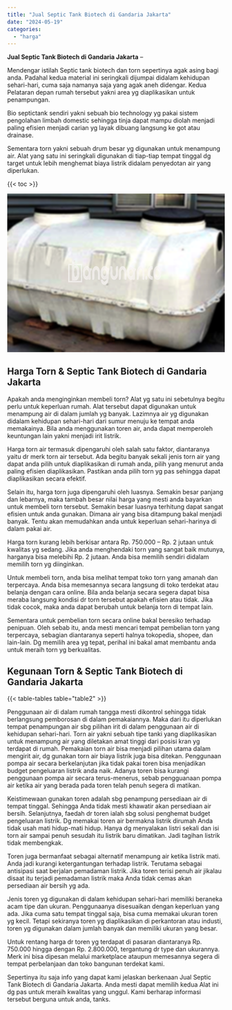 ```yaml
---
title: "Jual Septic Tank Biotech di Gandaria Jakarta"
date: "2024-05-19"
categories: 
  - "harga"
---
```


**Jual Septic Tank Biotech di Gandaria Jakarta** –

Mendengar istilah Septic tank biotech dan torn sepertinya agak asing bagi anda. Padahal kedua material ini seringkali dijumpai didalam kehidupan sehari-hari, cuma saja namanya saja yang agak aneh didengar. Kedua Pelataran depan rumah tersebut yakni area yg diaplikasikan untuk penampungan.

Bio septictank sendiri yakni sebuah bio technology yg pakai sistem pengolahan limbah domestic sehingga tinja dapat mampu diolah menjadi paling efisien menjadi carian yg layak dibuang langsung ke got atau drainase.

Sementara torn yakni sebuah drum besar yg digunakan untuk menampung air. Alat yang satu ini seringkali digunakan di tiap-tiap tempat tinggal dg target untuk lebih menghemat biaya listrik didalam penyedotan air yang diperlukan.

{{< toc >}}

![Jual Septic Tank Biotech di Gandaria Jakarta](/images/jual-bio-septictank-46.png)

## Harga Torn & Septic Tank Biotech di Gandaria Jakarta

Apakah anda menginginkan membeli torn? Alat yg satu ini sebetulnya begitu perlu untuk keperluan rumah. Alat tersebut dapat digunakan untuk menampung air di dalam jumlah yg banyak. Lazimnya air yg digunakan didalam kehidupan sehari-hari dari sumur menuju ke tempat anda memakainya. Bila anda menggunakan toren air, anda dapat memperoleh keuntungan lain yakni menjadi irit listrik.

Harga torn air termasuk dipengaruhi oleh salah satu faktor, diantaranya yaitu dr merk torn air tersebut. Ada begitu banyak sekali jenis torn air yang dapat anda pilih untuk diaplikasikan di rumah anda, pilih yang menurut anda paling efisien diaplikasikan. Pastikan anda pilih torn yg pas sehingga dapat diaplikasikan secara efektif.

Selain itu, harga torn juga dipengaruhi oleh luasnya. Semakin besar panjang dan lebarnya, maka tambah besar nilai harga yang mesti anda bayarkan untuk membeli torn tersebut. Semakin besar luasnya terhitung dapat sangat efisien untuk anda gunakan. Dimana air yang bisa ditampung bakal menjadi banyak. Tentu akan memudahkan anda untuk keperluan sehari-harinya di dalam pakai air.

Harga torn kurang lebih berkisar antara Rp. 750.000 – Rp. 2 jutaan untuk kwalitas yg sedang. Jika anda menghendaki torn yang sangat baik mutunya, harganya bisa melebihi Rp. 2 jutaan. Anda bisa memilih sendiri didalam memilih torn yg diinginkan.

Untuk membeli torn, anda bisa melihat tempat toko torn yang amanah dan terpercaya. Anda bisa memesannya secara langsung di toko terdekat atau belanja dengan cara online. Bila anda belanja secara segera dapat bisa meraba langsung kondisi dr torn tersebut apakah efisien atau tidak. Jika tidak cocok, maka anda dapat berubah untuk belanja torn di tempat lain.

Sementara untuk pembelian torn secara online bakal beresiko terhadap penipuan. Oleh sebab itu, anda mesti mencari tempat pembelian torn yang terpercaya, sebagian diantaranya seperti halnya tokopedia, shopee, dan lain-lain. Dg memilih area yg tepat, perihal ini bakal amat membantu anda untuk meraih torn yg berkualitas.

## Kegunaan Torn & Septic Tank Biotech di Gandaria Jakarta

{{< table-tables table="table2" >}}

Penggunaan air di dalam rumah tangga mesti dikontrol sehingga tidak berlangsung pemborosan di dalam pemakaiannya. Maka dari itu diperlukan tempat penampungan air sbg pilihan irit di dalam penggunaan air di kehidupan sehari-hari. Torn air yakni sebuah tipe tanki yang diaplikasikan untuk menampung air yang diletakan amat tinggi dari posisi kran yg terdapat di rumah. Pemakaian torn air bisa menjadi pilihan utama dalam mengirit air, dg gunakan torn air biaya listrik juga bisa ditekan. Penggunaan pompa air secara berkelanjutan jika tidak pakai toren bisa menjadikan budget pengeluaran listrik anda naik. Adanya toren bisa kurangi penggunaan pompa air secara terus-menerus, sebab pengguanaan pompa air ketika air yang berada pada toren telah penuh segera di matikan.

Keistimewaan gunakan toren adalah sbg penampung persediaan air di tempat tinggal. Sehingga Anda tidak mesti khawatir akan persediaan air bersih. Selanjutnya, faedah dr toren ialah sbg solusi penghemat budget pengeluaran listrik. Dg memakai toren air bermakna listrik dirumah Anda tidak usah mati hidup-mati hidup. Hanya dg menyalakan listri sekali dan isi torn air sampai penuh sesudah itu listrik baru dimatikan. Jadi tagihan listrik tidak membengkak.

Toren juga bermanfaat sebagai alternatif menampung air ketika listrik mati. Anda jadi kurangi ketergantungan terhadap listrik. Terutama sebagai antisipasi saat berjalan pemadaman listrik. Jika toren terisi penuh air jikalau disaat itu terjadi pemadaman listrik maka Anda tidak cemas akan persediaan air bersih yg ada.

Jenis toren yg digunakan di dalam kehidupan sehari-hari memiliki beraneka acam tipe dan ukuran. Penggunaanya disesuaikan dengan keperluan yang ada. Jika cuma satu tempat tinggal saja, bisa cuma memakai ukuran toren yg kecil. Tetapi sekiranya toren yg diaplikasikan di perkantoran atau industi, toren yg digunakan dalam jumlah banyak dan memiliki ukuran yang besar.

Untuk rentang harga dr toren yg terdapat di pasaran diantaranya Rp. 750.000 hingga dengan Rp. 2.800.000, tergantung dr type dan ukurannya. Merk ini bisa dipesan melalui marketplace ataupun memesannya segera di tempat perbelanjaan dan toko bangunan terdekat kami.

Sepertinya itu saja info yang dapat kami jelaskan berkenaan Jual Septic Tank Biotech di Gandaria Jakarta. Anda mesti dapat memilih kedua Alat ini dg pas untuk meraih kwalitas yang unggul. Kami berharap informasi tersebut berguna untuk anda, tanks.

